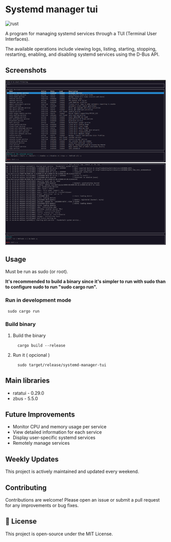 # Systemd manager tui

![rust](https://img.shields.io/badge/Rust-000000?style=for-the-badge&logo=rust&logoColor=white)

A program for managing systemd services through a TUI (Terminal User Interfaces).

The available operations include viewing logs, listing, starting, stopping, restarting, enabling, and disabling systemd services using the D-Bus API.

## Screenshots
![screenshot1](assets/screeshot1.png)
![screenshot2](assets/screeshot2.png)

## Usage

Must be run as sudo (or root).

**It's recommended to build a binary since it's simpler to run with sudo than to configure sudo to run "sudo cargo run".**

### Run in development mode
  ```
   sudo cargo run
  ```

### Build binary

1. Build the binary
    ```
      cargo build --release
    ```
3. Run it ( opcional )
    ```
      sudo target/release/systemd-manager-tui
    ```

## Main libraries

- ratatui - 0.29.0
- zbus - 5.5.0

## Future Improvements

- Monitor CPU and memory usage per service
- View detailed information for each service
- Display user-specific systemd services
- Remotely manage services

## Weekly Updates

This project is actively maintained and updated every weekend.  

## Contributing

Contributions are welcome! Please open an issue or submit a pull request for any improvements or bug fixes.

## 📝 License

This project is open-source under the MIT License.
